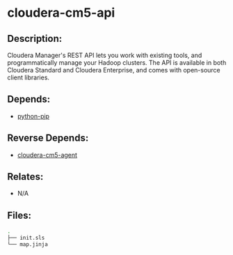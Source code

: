 # cloudera-cm5-api

## Description:

Cloudera Manager's REST API lets you work with existing tools, and
programmatically manage your Hadoop clusters. The API is available in both
Cloudera Standard and Cloudera Enterprise, and comes with open-source client
libraries.

## Depends:

  -  [python-pip](/salt/python-pip)

## Reverse Depends:

  -  [cloudera-cm5-agent](/salt/cloudera-cm5-agent)

## Relates:

  -  N/A

## Files:

```bash
.
├── init.sls
└── map.jinja
```
